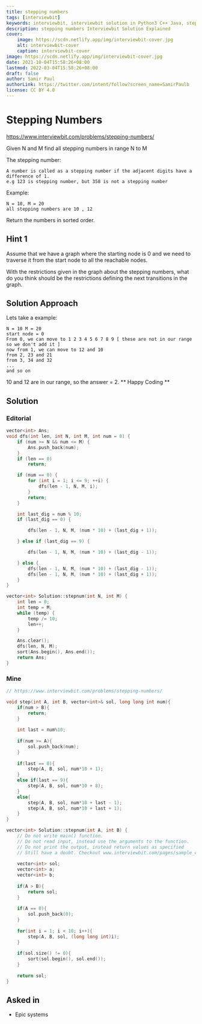 ```yaml
---
title: stepping numbers
tags: [interviewbit]
keywords: interviewbit, interviewbit solution in Python3 C++ Java, stepping numbers solution
description: stepping numbers Interviewbit Solution Explained
cover:
    image: https://scdn.netlify.app/img/interviewbit-cover.jpg
    alt: interviewbit-cover
    caption: interviewbit-cover
image: https://scdn.netlify.app/img/interviewbit-cover.jpg
date: 2021-10-04T15:58:26+08:00
lastmod: 2022-03-04T15:58:26+08:00
draft: false
author: Samir Paul
authorLink: https://twitter.com/intent/follow?screen_name=SamirPaulb
license: CC BY 4.0
---
```


# Stepping Numbers

https://www.interviewbit.com/problems/stepping-numbers/

Given N and M find all stepping numbers in range N to M

The stepping number:
```
A number is called as a stepping number if the adjacent digits have a difference of 1.
e.g 123 is stepping number, but 358 is not a stepping number
```
Example:
```
N = 10, M = 20
all stepping numbers are 10 , 12 
```
Return the numbers in sorted order.

## Hint 1

Assume that we have a graph where the starting node is 0 and we need to traverse it from the start node to all the reachable nodes.

With the restrictions given in the graph about the stepping numbers, what do you think should be the restrictions defining the next transitions in the graph.

## Solution Approach


Lets take a example:
```
N = 10 M = 20
start node = 0
From 0, we can move to 1 2 3 4 5 6 7 8 9 [ these are not in our range so we don't add it ]
now from 1, we can move to 12 and 10 
from 2, 23 and 21
from 3, 34 and 32
...
and so on
```

10 and 12 are in our range, so the answer = 2.
** Happy Coding **


## Solution

### Editorial

```cpp
vector<int> Ans;
void dfs(int len, int N, int M, int num = 0) {
    if (num >= N && num <= M) {
        Ans.push_back(num);
    }
    if (len == 0)
        return;

    if (num == 0) {
        for (int i = 1; i <= 9; ++i) {
            dfs(len - 1, N, M, i);
        }
        return;
    }

    int last_dig = num % 10;
    if (last_dig == 0) {

        dfs(len - 1, N, M, (num * 10) + (last_dig + 1));

    } else if (last_dig == 9) {

        dfs(len - 1, N, M, (num * 10) + (last_dig - 1));

    } else {
        dfs(len - 1, N, M, (num * 10) + (last_dig - 1));
        dfs(len - 1, N, M, (num * 10) + (last_dig + 1));
    }
}

vector<int> Solution::stepnum(int N, int M) {
    int len = 0;
    int temp = M;
    while (temp) {
        temp /= 10;
        len++;
    }

    Ans.clear();
    dfs(len, N, M);
    sort(Ans.begin(), Ans.end());
    return Ans;
}
```

### Mine
```cpp
// https://www.interviewbit.com/problems/stepping-numbers/

void step(int A, int B, vector<int>& sol, long long int num){
    if(num > B){
        return;
    }
    
    int last = num%10;
    
    if(num >= A){
        sol.push_back(num);
    }
    
    if(last == 0){
        step(A, B, sol, num*10 + 1);
    }
    else if(last == 9){
        step(A, B, sol, num*10 + 8);
    }
    else{
        step(A, B, sol, num*10 + last - 1);
        step(A, B, sol, num*10 + last + 1);
    }
}

vector<int> Solution::stepnum(int A, int B) {
    // Do not write main() function.
    // Do not read input, instead use the arguments to the function.
    // Do not print the output, instead return values as specified
    // Still have a doubt. Checkout www.interviewbit.com/pages/sample_codes/ for more details
    
    vector<int> sol;
    vector<int> a;
    vector<int> b;
    
    if(A > B){
        return sol;
    }
    
    if(A == 0){
        sol.push_back(0);
    }
    
    for(int i = 1; i < 10; i++){
        step(A, B, sol, (long long int)i);
    }
    
    if(sol.size() != 0){
        sort(sol.begin(), sol.end());
    }
    
    return sol;
}

```

## Asked in

* Epic systems
